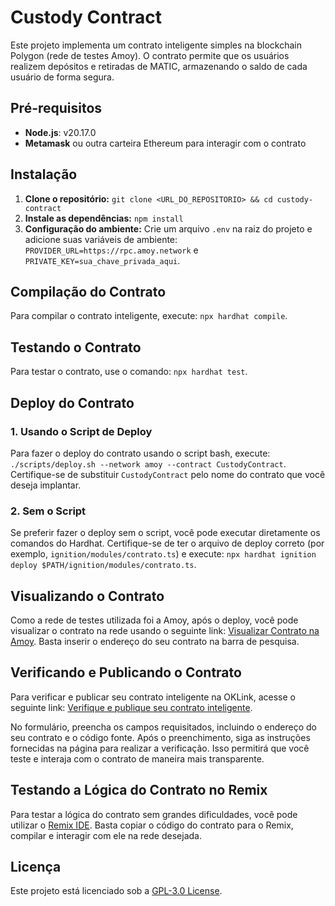 # Custody Contract

Este projeto implementa um contrato inteligente simples na blockchain Polygon (rede de testes Amoy). O contrato permite que os usuários realizem depósitos e retiradas de MATIC, armazenando o saldo de cada usuário de forma segura.

## Pré-requisitos

- **Node.js**: v20.17.0
- **Metamask** ou outra carteira Ethereum para interagir com o contrato

## Instalação

1. **Clone o repositório:** `git clone <URL_DO_REPOSITORIO> && cd custody-contract`
2. **Instale as dependências:** `npm install`
3. **Configuração do ambiente:** Crie um arquivo `.env` na raiz do projeto e adicione suas variáveis de ambiente: `PROVIDER_URL=https://rpc.amoy.network` e `PRIVATE_KEY=sua_chave_privada_aqui`.

## Compilação do Contrato

Para compilar o contrato inteligente, execute: `npx hardhat compile`.

## Testando o Contrato

Para testar o contrato, use o comando: `npx hardhat test`.

## Deploy do Contrato

### 1. Usando o Script de Deploy

Para fazer o deploy do contrato usando o script bash, execute: `./scripts/deploy.sh --network amoy --contract CustodyContract`. Certifique-se de substituir `CustodyContract` pelo nome do contrato que você deseja implantar.

### 2. Sem o Script

Se preferir fazer o deploy sem o script, você pode executar diretamente os comandos do Hardhat. Certifique-se de ter o arquivo de deploy correto (por exemplo, `ignition/modules/contrato.ts`) e execute: `npx hardhat ignition deploy $PATH/ignition/modules/contrato.ts`.

## Visualizando o Contrato

Como a rede de testes utilizada foi a Amoy, após o deploy, você pode visualizar o contrato na rede usando o seguinte link: [Visualizar Contrato na Amoy](https://www.oklink.com/pt-br/amoy). Basta inserir o endereço do seu contrato na barra de pesquisa.

## Verificando e Publicando o Contrato

Para verificar e publicar seu contrato inteligente na OKLink, acesse o seguinte link: [Verifique e publique seu contrato inteligente](https://www.oklink.com/pt-br/amoy/verify-contract-preliminary). 

No formulário, preencha os campos requisitados, incluindo o endereço do seu contrato e o código fonte. Após o preenchimento, siga as instruções fornecidas na página para realizar a verificação. Isso permitirá que você teste e interaja com o contrato de maneira mais transparente.

## Testando a Lógica do Contrato no Remix

Para testar a lógica do contrato sem grandes dificuldades, você pode utilizar o [Remix IDE](https://remix.ethereum.org/). Basta copiar o código do contrato para o Remix, compilar e interagir com ele na rede desejada.

## Licença

Este projeto está licenciado sob a [GPL-3.0 License](LICENSE).
